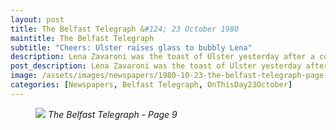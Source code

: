 ```yaml
---
layout: post
title: The Belfast Telegraph &#124; 23 October 1980
maintitle: The Belfast Telegraph
subtitle: "Cheers: Ulster raises glass to bubbly Lena"
description: Lena Zavaroni was the toast of Ulster yesterday after a cocktail was christened in honour of the Scots singer now touring the province.
post_description: Lena Zavaroni was the toast of Ulster yesterday after a cocktail was christened in honour of the Scots singer now touring the province.
image: /assets/images/newspapers/1980-10-23-the-belfast-telegraph-page-9.png
categories: [Newspapers, Belfast Telegraph, OnThisDay23October]
---
```


<figure class="fig3">
<a href="{{ page.image }}"><img src="{{ page.image }}" class="full-width zoom-in" /></a>
<cite>The Belfast Telegraph - Page 9</cite>
</figure>

